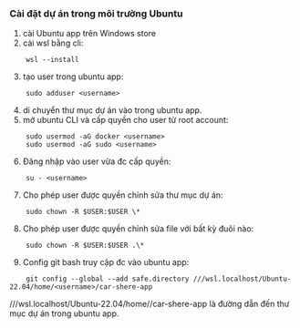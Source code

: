 ### Cài đặt dự án trong môi trường Ubuntu

1. cài Ubuntu app trên Windows store
2. cài wsl bằng cli:

```
    wsl --install
```

3. tạo user trong ubuntu app:

```
    sudo adduser <username>
```

4. di chuyển thư mục dự án vào trong ubuntu app.
5. mở ubuntu CLI và cấp quyền cho user từ root account:

```
    sudo usermod -aG docker <username>
    sudo usermod -aG sudo <username>
```

6. Đăng nhập vào user vừa đc cấp quyền:

```
    su - <username>
```

7. Cho phép user được quyền chỉnh sửa thư mục dự án:

```
    sudo chown -R $USER:$USER \*
```

8. Cho phép user được quyền chỉnh sửa file với bất kỳ đuôi nào:

```
    sudo chown -R $USER:$USER .\*
```

9. Config git bash truy cập đc vào ubuntu app:

```
    git config --global --add safe.directory ///wsl.localhost/Ubuntu-22.04/home/<username>/car-shere-app
```

///wsl.localhost/Ubuntu-22.04/home/<username>/car-shere-app là đường dẫn đến thư mục dự án trong ubuntu app.
